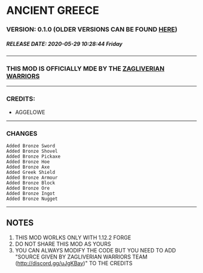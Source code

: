 # **ANCIENT GREECE**
### **VERSION: 0.1.0 (OLDER VERSIONS CAN BE FOUND [HERE](https://github.com/Aggelowe/Ancient_Greece_Updates/branches "HERE"))**
##### RELEASE DATE: 2020-05-29 10:28:44 Friday
------------
### THIS MOD IS OFFICIALLY MDE BY THE [ZAGLIVERIAN WARRIORS](http://discord.gg/uJgKBay "ZAGLIVERIAN WARRIORS")
------------
### CREDITS:
-  AGGELOWE

-----------
### CHANGES
	Added Bronze Sword
	Added Bronze Shovel
	Added Bronze Pickaxe
	Added Bronze Hoe
	Added Bronze Axe
	Added Greek Shield
	Added Bronze Armour
	Added Bronze Block
	Added Bronze Ore
	Added Bronze Ingot
	Added Bronze Nugget

------------

## NOTES
1. THIS MOD WORLKS ONLY WITH 1.12.2 FORGE
2. DO NOT SHARE THIS MOD AS YOURS
3. YOU CAN ALWAYS MODIFY THE CODE BUT YOU NEED TO ADD "SOURCE GIVEN BY ZAGLIVERIAN WARRIORS TEAM (http://discord.gg/uJgKBay)" TO THE CREDITS




